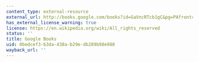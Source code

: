 ```yaml
---
content_type: external-resource
external_url: http://books.google.com/books?id=GaVncRTcb1gC&pg=PAfrontcover
has_external_license_warning: true
license: https://en.wikipedia.org/wiki/All_rights_reserved
status: ''
title: Google Books
uid: 0bedcef3-b3da-438a-b29e-db289b98e980
wayback_url: ''
---
```

